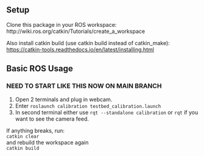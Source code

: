 <h2>Setup</h2>
Clone this package in your ROS workspace: http://wiki.ros.org/catkin/Tutorials/create_a_workspace

Also install catkin build (use catkin build instead of catkin_make): https://catkin-tools.readthedocs.io/en/latest/installing.html



<h2>Basic ROS Usage</h2>

### NEED TO START LIKE THIS NOW ON MAIN BRANCH
1. Open 2 terminals and plug in webcam.
2. Enter ```roslaunch calibration testbed_calibration.launch```
3. In second terminal either use ```rqt --standalone calibration``` or ```rqt``` if you want to see the camera feed. 


If anything breaks, run:<br>
<code>catkin clear</code><br>
and rebuild the workspace again<br>
<code>catkin build</code>

